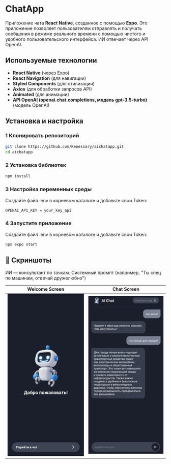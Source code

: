 # ChatApp

Приложение чата **React Native**, созданное с помощью **Expo**. Это приложение позволяет пользователям отправлять и получать сообщения в режиме реального времени с помощью чистого и удобного пользовательского интерфейса. ИИ отвечает через API OpenAI.

## Используемые технологии

- **React Native** (через Expo) 
- **React Navigation** (для навигации) 
- **Styled Components** (для стилизации)
- **Axios** (для обработки запросов API)
- **Animated** (для анимации)
- **API OpenAI (openai.chat.completions, модель gpt-3.5-turbo)** (модель OpenAI)

## Установка и настройка

### **1 Клонировать репозиторий**
```sh
git clone https://github.com/Kenessary/aichatapp.git
cd aichatapp
```
### **2 Установка библиотек**
```sh
npm install
```

### **3 Настройка переменных среды**
Создайте файл .env в корневом каталоге и добавьте свои Token:
```sh
OPENAI_API_KEY = your_key_api
```
### **4 Запустите приложение**
Создайте файл .env в корневом каталоге и добавьте свои Token:
```sh
npx expo start
```

## 📸 Скриншоты
ИИ — консультант по тачкам. Системный промпт (например, "Ты спец по машинам, отвечай дружелюбно")

| Welcome Screen | Chat Screen |
|-------------|------------|
| <img src="https://github.com/Kenessary/aichatapp/blob/main/Screenshot_2025_03_29_04_12_57_65_92460851df6f172a4592fca41cc2d2e6.jpg" width="300"/> | <img src="https://github.com/Kenessary/aichatapp/blob/main/Screenshot_2025_03_29_04_13_28_09_92460851df6f172a4592fca41cc2d2e6.jpg" width="300"/> |
